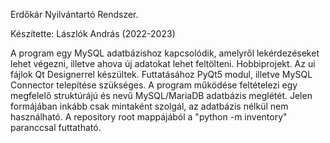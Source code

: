 Erdőkár Nyilvántartó Rendszer.

Készítette: Lászlók András (2022-2023)

A program egy MySQL adatbázishoz kapcsolódik, amelyről lekérdezéseket lehet végezni,
illetve ahova új adatokat lehet feltölteni.
Hobbiprojekt.
Az ui fájlok Qt Designerrel készültek.
Futtatásához PyQt5 modul, illetve MySQL Connector telepítése szükséges.
A program működése feltételezi egy megfelelő struktúrájú és nevű MySQL/MariaDB adatbázis meglétét. Jelen formájában inkább csak mintaként szolgál, az adatbázis nélkül nem használható.
A repository root mappájából a "python -m inventory" paranccsal futtatható.

